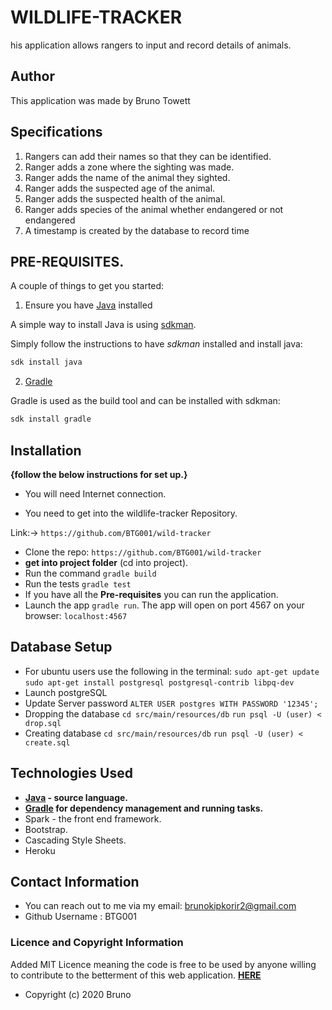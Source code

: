 # WILDLIFE-TRACKER

his application allows rangers to input and record details of animals. 

## Author

This application was made by Bruno Towett

## Specifications
1. Rangers can add their names so that they can be identified.
2. Ranger adds a zone where the sighting was made.
3. Ranger adds the name of the animal they sighted.
4. Ranger adds the suspected age of the animal.
5. Ranger adds the suspected health of the animal.
6. Ranger adds species of the animal whether endangered or not endangered
7. A timestamp is created by the database to record time 

## PRE-REQUISITES.

A couple of things to get you started:

1. Ensure you have [Java](https://java.com/en/download/) installed

A simple way to install Java is using [sdkman](https://sdkman.io/).

Simply follow the instructions to have _sdkman_ installed and install java:

```bash
sdk install java
```

2. [Gradle](https://gradle.org/)

Gradle is used as the build tool and can be installed with sdkman:

```bash
sdk install gradle
```

## Installation

**{follow the below instructions for set up.}**

* You will need Internet connection.

* You need to get into the wildlife-tracker Repository.

Link:-> ```https://github.com/BTG001/wild-tracker```

* Clone the repo: `https://github.com/BTG001/wild-tracker`
* **get into project folder** (cd into project).
* Run the command `gradle build`
* Run the tests `gradle test`
* If you have all the **Pre-requisites** you can run the application.
* Launch the app `gradle run`. The app will open on port 4567 on your browser: `localhost:4567`

## Database Setup

* For ubuntu users use the following in the terminal:
 `sudo apt-get update`
  `sudo apt-get install postgresql postgresql-contrib libpq-dev`
* Launch postgreSQL
* Update Server password
    `ALTER USER postgres WITH PASSWORD '12345';`
* Dropping the database 
    `cd src/main/resources/db`
    `run psql -U (user) < drop.sql`
* Creating database 
`cd src/main/resources/db`
 `run psql -U (user) < create.sql`
 
## Technologies Used

* **[Java](https://java.com/en/download/) - source language.**
* **[Gradle](https://gradle.org/) for dependency management and running tasks.**
* Spark - the front end framework.
* Bootstrap.
* Cascading Style Sheets.
* Heroku

## Contact Information

* You can reach out to me via my email: brunokipkorir2@gmail.com
* Github Username : BTG001


### Licence and Copyright Information

Added MIT Licence meaning the code is free to be used by anyone willing to contribute to the betterment of this web application. [**HERE**](LICENSE)
* Copyright (c) 2020 Bruno